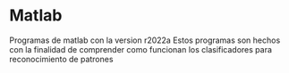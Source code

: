 # Matlab
Programas de matlab con la version r2022a
Estos programas son hechos con la finalidad de comprender como funcionan los clasificadores para reconocimiento de patrones
